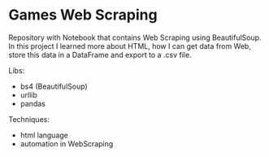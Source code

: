 # Games Web Scraping
 Repository with Notebook that contains Web Scraping using BeautifulSoup. In this project I learned more about HTML, how I can get data from Web, store this data in a DataFrame and export to a .csv file.

Libs:
- bs4 (BeautifulSoup)
- urllib 
- pandas

Techniques:
- html language 
- automation in WebScraping
